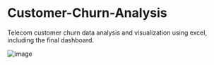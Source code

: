 # Customer-Churn-Analysis
Telecom customer churn data analysis and visualization using excel, including the final dashboard.

![image](https://user-images.githubusercontent.com/67074648/233810609-fa7e8ab5-3634-4bd8-8dc1-dad1ea719077.png)
